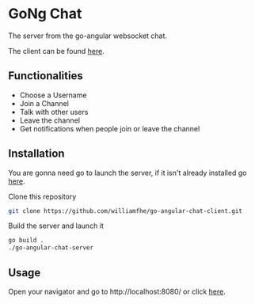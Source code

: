 # GoNg Chat

The server from the go-angular websocket chat.

The client can be found [here](https://github.com/williamfhe/go-angular-chat-client).

## Functionalities

* Choose a Username
* Join a Channel
* Talk with other users
* Leave the channel
* Get notifications when people join or leave the channel

## Installation

You are gonna need go to launch the server, if it isn't already installed go [here](https://golang.org/).

Clone this repository

```bash
git clone https://github.com/williamfhe/go-angular-chat-client.git
```

Build the server and launch it

```bash
go build .
./go-angular-chat-server
```

## Usage

Open your navigator and go to http://localhost:8080/ or click [here](http://localhost:8080/).
